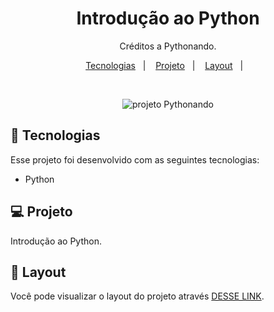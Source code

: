 <h1 align="center"> Introdução ao Python </h1>

<p align="center">
Créditos a Pythonando.
</p>

<p align="center">
  <a href="#-tecnologias">Tecnologias</a>&nbsp;&nbsp;&nbsp;|&nbsp;&nbsp;&nbsp;
  <a href="#-projeto">Projeto</a>&nbsp;&nbsp;&nbsp;|&nbsp;&nbsp;&nbsp;
  <a href="#-layout">Layout</a>&nbsp;&nbsp;&nbsp;|&nbsp;&nbsp;&nbsp;

</p>



<br>

<p align="center">
  <img alt="projeto Pythonando" src="https://ibb.co/X5PnCHvh="100%">
</p>

## 🚀 Tecnologias

Esse projeto foi desenvolvido com as seguintes tecnologias:

- Python


## 💻 Projeto

Introdução ao Python.

## 🔖 Layout

Você pode visualizar o layout do projeto através [DESSE LINK](https://plataforma.pythonando.com.br/). 
